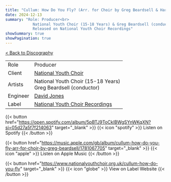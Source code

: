 ```yaml
---
title: "Cullum: How Do You Fly? (Arr. for Choir by Greg Beardsell & Harry Baker)"
date: 2024-12-13
summary: "Role: Producer<br>
            National Youth Choir (15-18 Years) & Greg Beardsell (conductor)<br>
            Released on National Youth Choir Recordings"
showSummary: true
showPagination: true
---
```

[< Back to Discography](/discography)

| | |
|-|-|
|Role|Producer|
|Client|[National Youth Choir](https://www.nationalyouthchoir.org.uk)|
|Artists|National Youth Choir (15-18 Years)<br>Greg Beardsell (conductor)|
|Engineer|[David Jones](https://sonusaudio.co.uk/)|
|Label|[National Youth Choir Recordings](https://www.nationalyouthchoir.org.uk/recordings)

{{< button href="https://open.spotify.com/album/5pBTJ9ToCklBWgSYnWKqXN?si=05d27a5f7f214063" target="_blank" >}}
{{< icon "spotify" >}} Listen on Spotify
{{< /button >}}

{{< button href="https://music.apple.com/gb/album/cullum-how-do-you-fly-arr-for-choir-by-greg-beardsell/1781067705" target="_blank" >}}
{{< icon "apple" >}} Listen on Apple Music
{{< /button >}}

{{< button href="https://www.nationalyouthchoir.org.uk/cullum-how-do-you-fly" target="_blank" >}}
{{< icon "globe" >}} View on Label Website
{{< /button >}}
